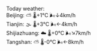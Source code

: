 Today weather:  
Beijing: ⛅️  🌡️+1°C 🌬️↓4km/h  
Tianjin: 🌫  🌡️+3°C 🌬️←4km/h  
Shijiazhuang: ☁️   🌡️+0°C 🌬️↘7km/h  
Tangshan: ⛅️  🌡️-0°C 🌬️←8km/h  
